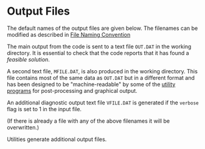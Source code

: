 
# Output Files

The default names of the output files are given below.  The filenames can be modified as 
described in [File Naming Convention](input-guide.md#file-naming-convention)

The main output from the code is sent to a text file `OUT.DAT` in the working directory. 
It is essential to check that the code reports that it has found a *feasible solution*.  

A second text file, `MFILE.DAT`, is also produced in the working directory. This file contains 
most of the same data as `OUT.DAT` but in a different format and has been designed to be 
"machine-readable" by some of the [utility programs](../utilities) for 
post-processing and graphical output.

An additional diagnostic output text file `VFILE.DAT` is generated if the `verbose` flag is set 
to 1 in the input file.   

(If there is already a file with any of the above filenames it will be overwritten.)

Utilities generate additional output files.
